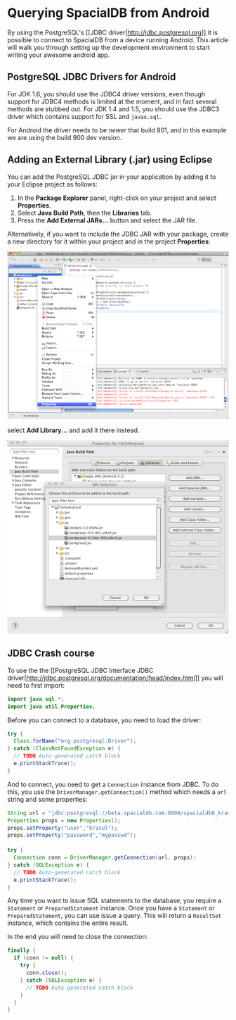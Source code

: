 # Querying SpacialDB from Android

By using the PostgreSQL's [[JDBC driver|http://jdbc.postgresql.org]] it is possible to connect to SpacialDB from a device running Android. This article will walk you through setting up the development environment to start writing your awesome android app.

## PostgreSQL JDBC Drivers for Android

For JDK 1.6, you should use the JDBC4 driver versions, even though support for JDBC4 methods is limited at the moment, and in fact several methods are stubbed out. For JDK 1.4 and 1.5, you should use the JDBC3 driver which contains support for SSL and `javax.sql`.

For Android the driver needs to be *newer* that build 801, and in this example we are using the build 900 dev version.

## Adding an External Library (.jar) using Eclipse

You can add the PostgreSQL JDBC jar in your application by adding it to your Eclipse project as follows:

1. In the **Package Explorer** panel, right-click on your project and select **Properties**.
2. Select **Java Build Path**, then the **Libraries** tab.
3. Press the **Add External JARs...** button and select the JAR file.

Alternatively, if you want to include the JDBC JAR with your package, create a new directory for it within your project and in the project **Properties**:

![Android-1](/img/android-1.png)

select **Add Library...** and add it there instead.

![Android-2](/img/android-2.png)

## JDBC Crash course

To use the the [[PostgreSQL JDBC Interface JDBC driver|http://jdbc.postgresql.org/documentation/head/index.html]] you will need to first import:

```java
import java.sql.*;
import java.util.Properties;
```

Before you can connect to a database, you need to load the driver:

```java
try {
  Class.forName("org.postgresql.Driver");
} catch (ClassNotFoundException e) {
  // TODO Auto-generated catch block
  e.printStackTrace();
}
```

And to connect, you need to get a `Connection` instance from JDBC. To do this, you use the `DriverManager.getConnection()` method which needs a `url` string and some properties:

```java
String url = "jdbc:postgresql://beta.spacialdb.com:9999/spacialdb0_krasul";
Properties props = new Properties();
props.setProperty("user","krasul");
props.setProperty("password","mypasswd");

try {
  Connection conn = DriverManager.getConnection(url, props);
} catch (SQLException e) {
  // TODO Auto-generated catch block
  e.printStackTrace();
}
```

Any time you want to issue SQL statements to the database, you require a `Statement` or `PreparedStatement` instance. Once you have a `Statement` or `PreparedStatement`, you can use issue a query. This will return a `ResultSet` instance, which contains the entire result.

In the end you will need to close the connection:

```java
finally {
  if (conn != null) {
    try {
      conn.close();
    } catch (SQLException e) {
      // TODO Auto-generated catch block
    }
  }
}
```